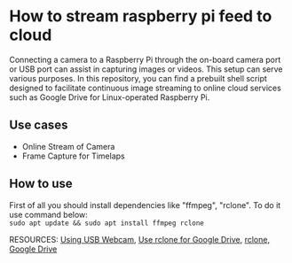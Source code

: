 # How to stream raspberry pi feed to cloud

Connecting a camera to a Raspberry Pi through the on-board camera port or USB port can assist in capturing images or videos. This setup can serve various purposes. In this repository, you can find a prebuilt shell script designed to facilitate continuous image streaming to online cloud services such as Google Drive for Linux-operated Raspberry Pi.

## Use cases

- Online Stream of Camera
- Frame Capture for Timelaps

## How to use

First of all you should install dependencies like "ffmpeg", "rclone". To do it use command below:  
```sudo apt update && sudo apt install ffmpeg rclone```



RESOURCES: [Using USB Webcam](https://raspberrypi-guide.github.io/electronics/using-usb-webcams), [Use rclone for Google Drive](https://www.baeldung.com/linux/google-drive-guide#2-rclone), [rclone, Google Drive](https://rclone.org/drive/)